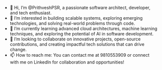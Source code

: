 - 👋 Hi, I’m @PrithveshPSR, a passionate software architect, developer, and tech enthusiast.
- 👀 I’m interested in building scalable systems, exploring emerging technologies, and solving real-world problems through code.
- 🌱 I’m currently learning advanced cloud architectures, machine learning techniques, and exploring the potential of AI in software development.
- 💞️ I’m looking to collaborate on innovative projects, open-source contributions, and creating impactful tech solutions that can drive change.
- 📫 How to reach me: You can contact me at 9810553909 or connect with me on LinkedIn for collaboration and opportunities!
<!---
PrithveshPSR/PrithveshPSR is a ✨ special ✨ repository because its `README.md` (this file) appears on your GitHub profile.
You can click the Preview link to take a look at your changes.
--->
